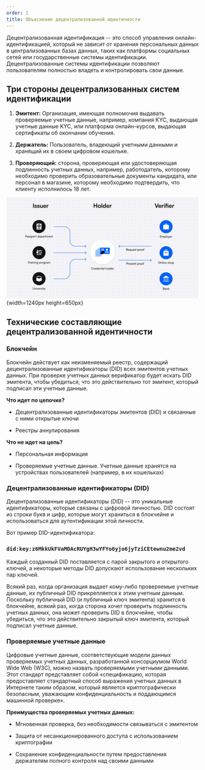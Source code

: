 ```yaml
---
order: 1
title: Объяснение децентрализованной идентичности
---
```


Децентрализованная идентификация -- это способ управления онлайн-идентификацией, который не зависит от хранения персональных данных в централизованных базах данных, таких как платформы социальных сетей или государственные системы идентификации. Децентрализованные системы идентификации позволяют пользователям полностью владеть и контролировать свои данные.

## **Три стороны децентрализованных систем идентификации**

1. **Эмитент:** Организация, имеющая полномочия выдавать проверяемые учетные данные, например, компания KYC, выдающая учетные данные KYC, или платформа онлайн-курсов, выдающая сертификаты об окончании обучения.

2. **Держатель:** Пользователь, владеющий учетными данными и хранящий их в своем цифровом кошельке.

3. **Проверяющий:** сторона, проверяющая или удостоверяющая подлинность учетных данных, например, работодатель, которому необходимо проверить образовательные документы кандидата, или персонал в магазине, которому необходимо подтвердить, что клиенту исполнилось 18 лет.

![](./obyasnenie-decentralizovannoy-identichnosti.png){width=1240px height=650px}



## **Технические составляющие децентрализованной идентичности**

### **Блокчейн**

Блокчейн действует как неизменяемый реестр, содержащий децентрализованные идентификаторы (DID) всех эмитентов учетных данных. При проверке учетных данных верификатор будет искать DID эмитента, чтобы убедиться, что это действительно тот эмитент, который подписал эти учетные данные.

**Что идет по цепочке?**

-  Децентрализованные идентификаторы эмитентов (DID) и связанные с ними открытые ключи

-  Реестры аннулирования

**Что не идет на цепь?**

-  Персональная информация

-  Проверяемые учетные данные. Учетные данные хранятся на устройствах пользователей (например, в их кошельках)

### **Децентрализованные идентификаторы (DID)**

Децентрализованные идентификаторы (DID) -- это уникальные идентификаторы, которые связаны с цифровой личностью. DID состоят из строки букв и цифр, которые могут храниться в блокчейне и использоваться для аутентификации этой личности.

Вот пример DID-идентификатора:



### `did:key:z6MkkUkFVaMDAcRUYgH3wYFYo6yjo6jyTziCEtewnu2me2vd`



Каждый созданный DID поставляется с парой закрытого и открытого ключей, а некоторые методы DID допускают использование нескольких пар ключей.

Всякий раз, когда организация выдает кому-либо проверяемые учетные данные, их публичный DID прикрепляется к этим учетным данным. Поскольку публичный DID (и публичный ключ эмитента) хранится в блокчейне, всякий раз, когда сторона хочет проверить подлинность учетных данных, она может проверить DID в блокчейне, чтобы убедиться, что это действительно закрытый ключ эмитента, который подписал учетные данные.

### **Проверяемые учетные данные**

Цифровые учетные данные, соответствующие модели данных проверяемых учетных данных, разработанной консорциумом World Wide Web (W3C), можно назвать проверяемыми учетными данными. Этот стандарт представляет собой «спецификацию, которая предоставляет стандартный способ выражения учетных данных в Интернете таким образом, который является криптографически безопасным, уважающим конфиденциальность и поддающимся машинной проверке».

**Преимущества проверяемых учетных данных:**

-  Мгновенная проверка, без необходимости связываться с эмитентом

-  Защита от несанкционированного доступа с использованием криптографии

-  Сохранение конфиденциальности путем предоставления держателям полного контроля над своими данными


